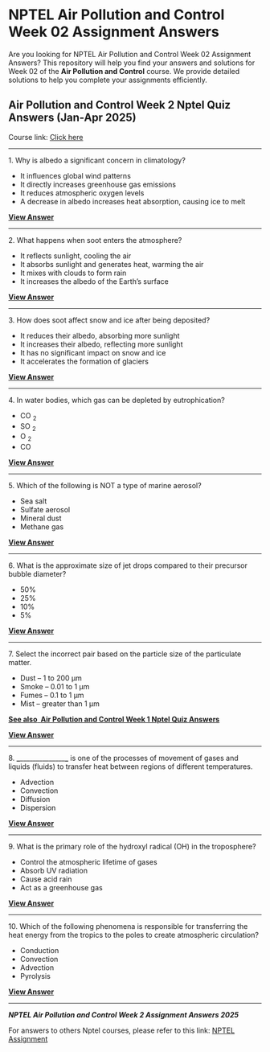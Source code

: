 # NPTEL Air Pollution and Control Week 02 Assignment Answers

Are you looking for NPTEL Air Pollution and Control Week 02 Assignment Answers? This repository will help you find your answers and solutions for Week 02 of the **Air Pollution and Control** course. We provide detailed solutions to help you complete your assignments efficiently.

## Air Pollution and Control Week 2 Nptel Quiz Answers (Jan-Apr 2025)

Course link: [Click here](https://onlinecourses.nptel.ac.in/noc25_ce04/course)

***

1\. Why is albedo a significant concern in climatology?

- It influences global wind patterns
- It directly increases greenhouse gas emissions
- It reduces atmospheric oxygen levels
- A decrease in albedo increases heat absorption, causing ice to melt

**[**View Answer**](https://my.progiez.com/courses/air-pollution-and-control-nptel-answers/)**

***

2\. What happens when soot enters the atmosphere?

- It reflects sunlight, cooling the air
- It absorbs sunlight and generates heat, warming the air
- It mixes with clouds to form rain
- It increases the albedo of the Earth’s surface

**[**View Answer**](https://my.progiez.com/courses/air-pollution-and-control-nptel-answers/)**

***

3\. How does soot affect snow and ice after being deposited?

- It reduces their albedo, absorbing more sunlight
- It increases their albedo, reflecting more sunlight
- It has no significant impact on snow and ice
- It accelerates the formation of glaciers

****[**View Answer**](https://my.progiez.com/courses/air-pollution-and-control-nptel-answers/)****

***

4\. In water bodies, which gas can be depleted by eutrophication?

- CO
  <sub>
  2
  </sub>
- SO
  <sub>
  2
  </sub>
- O
  <sub>
  2
  </sub>
- CO

****[**View Answer**](https://my.progiez.com/courses/air-pollution-and-control-nptel-answers/)****

***

5\. Which of the following is NOT a type of marine aerosol?

- Sea salt
- Sulfate aerosol
- Mineral dust
- Methane gas

****[**View Answer**](https://my.progiez.com/courses/air-pollution-and-control-nptel-answers/)****

***

6\. What is the approximate size of jet drops compared to their precursor bubble diameter?

- 50%
- 25%
- 10%
- 5%

**[**View Answer**](https://my.progiez.com/courses/air-pollution-and-control-nptel-answers/)**

***

7\. Select the incorrect pair based on the particle size of the particulate matter.

- Dust – 1 to 200 µm
- Smoke – 0.01 to 1 µm
- Fumes – 0.1 to 1 µm
- Mist – greater than 1 µm

[****See also**  **Air Pollution and Control Week 1 Nptel Quiz Answers****](https://progiez.com/air-pollution-and-control-week-1-nptel-quiz-answers)

****[**View Answer**](https://my.progiez.com/courses/air-pollution-and-control-nptel-answers/)****

***

8. **_**\_\_\_\_\_\_\_\_\_\_\_\_\_\_**_** is one of the processes of movement of gases and liquids (fluids) to transfer heat between regions of different temperatures.

- Advection
- Convection
- Diffusion
- Dispersion

****[**View Answer**](https://my.progiez.com/courses/air-pollution-and-control-nptel-answers/)****

***

9\. What is the primary role of the hydroxyl radical (OH) in the troposphere?

- Control the atmospheric lifetime of gases
- Absorb UV radiation
- Cause acid rain
- Act as a greenhouse gas

****[**View Answer**](https://my.progiez.com/courses/air-pollution-and-control-nptel-answers/)****

***

10\. Which of the following phenomena is responsible for transferring the heat energy from the tropics to the poles to create atmospheric circulation?

- Conduction
- Convection
- Advection
- Pyrolysis

**[**View Answer**](https://my.progiez.com/courses/air-pollution-and-control-nptel-answers/)**

***

_**NPTEL Air Pollution and Control Week 2 Assignment Answers 2025**_

For answers to others Nptel courses, please refer to this link: [NPTEL Assignment](https://progiez.com/nptel-assignment-answers)
